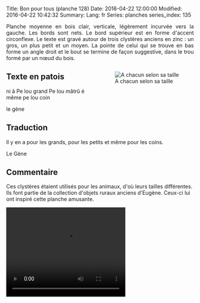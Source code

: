 Title: Bon pour tous (planche 128)
Date: 2016-04-22 12:00:00
Modified: 2016-04-22 10:42:32
Summary: 
Lang: fr
Series: planches
series_index: 135

<p style="text-align:justify;">Planche moyenne en bois clair,
verticale, légèrement incurvée vers la gauche. Les bords sont nets. Le
bord supérieur est en forme d'accent circonflexe. Le texte est gravé
autour de trois clystères anciens en zinc : un gros, un plus petit et
un moyen. La pointe de celui qui se trouve en bas forme un angle droit
et le bout se termine de façon suggestive, dans le trou formé par un
nœud du bois.</p>

<figure class="image-block" style="float: right;">
  <img alt="A chacun selon sa taille" src="{static}/images/planche_128.png">
  <figcaption style="max-width: 239px">A chacun selon sa taille</figcaption>
</figure>

## Texte en patois

ni â Pe lou grand Pe lou mâtrû é même pe lou coin

le gène

## Traduction

Il y en a pour les grands, pour les petits et même pour les coins.

Le Gène

## Commentaire

Ces clystères étaient utilisés pour les animaux, d'où leurs tailles
différentes. Ils font partie de la collection d'objets ruraux anciens
d'Eugène. Ceux-ci lui ont inspiré cette planche amusante.

<video width="320" height="240" controls>
  <source src="https://d1njpgd0ygatdn.cloudfront.net/video_128.mp4" type="video/mp4">
</video>
